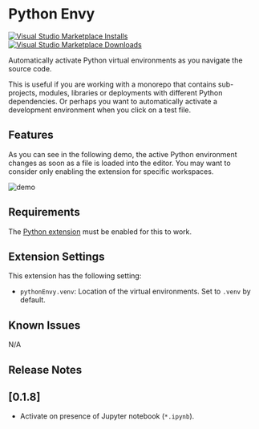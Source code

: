 # Python Envy

[![Visual Studio Marketplace Installs](https://img.shields.io/visual-studio-marketplace/i/teticio.python-envy?style=flat-square)](https://marketplace.visualstudio.com/items?itemName=teticio.python-envy)
[![Visual Studio Marketplace Downloads](https://img.shields.io/visual-studio-marketplace/d/teticio.python-envy?style=flat-square)](https://marketplace.visualstudio.com/items?itemName=teticio.python-envy)

Automatically activate Python virtual environments as you navigate the source code.

This is useful if you are working with a monorepo that contains sub-projects, modules, libraries or deployments with different Python dependencies. Or perhaps you want to automatically activate a development environment when you click on a test file.

## Features

As you can see in the following demo, the active Python environment changes as soon as a file is loaded into the editor. You may want to consider only enabling the extension for specific workspaces.

![demo](https://raw.githubusercontent.com/teticio/python-envy/main/images/screenshot.gif)

## Requirements

The [Python extension](https://marketplace.visualstudio.com/items?itemName=ms-python.python) must be enabled for this to work.

## Extension Settings

This extension has the following setting:

* `pythonEnvy.venv`: Location of the virtual environments. Set to `.venv` by default.

## Known Issues

N/A

## Release Notes

## [0.1.8]
- Activate on presence of Jupyter notebook (`*.ipynb`).
